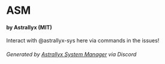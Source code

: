 # ASM 
#### by Astrallyx (MIT)
 Interact with @astrallyx-sys here via commands in the issues!

###### Generated by [Astrallyx System Manager](https://github.com/astrallyx-sys) via Discord